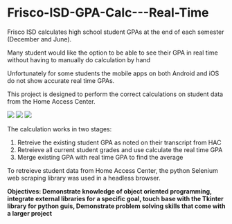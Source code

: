 # Frisco-ISD-GPA-Calc---Real-Time
Frisco ISD calculates high school student GPAs at the end of each semester (December and June).

Many student would like the option to be able to see their GPA in real time without having to manually do calculation by hand

Unfortunately for some students the mobile apps on both Android and iOS do not show accurate real time GPAs.

This project is designed to perform the correct calculations on student data from the Home Access Center.

![](https://github.com/SumitNalavade/Frisco-ISD-GPA-Calc---Real-Time/blob/main/HAC.png)
![](https://github.com/SumitNalavade/Frisco-ISD-GPA-Calc---Real-Time/blob/main/Login%20Page.PNG)
![](https://github.com/SumitNalavade/Frisco-ISD-GPA-Calc---Real-Time/blob/main/Display%20Page.PNG)

The calculation works in two stages:
1. Retreive the existing student GPA as noted on their transcript from HAC
2. Retreieve all current student grades and use calculate the real time GPA
3. Merge existing GPA with real time GPA to find the average 

To retreieve student data from Home Access Center, the python Selenium web scraping library was used in a headless browser.

**Objectives: Demonstrate knowledge of object oriented programming, integrate external libraries for a specific goal,
touch base with the Tkinter library for python guis, Demonstrate problem solving skills that come with a larger project**

